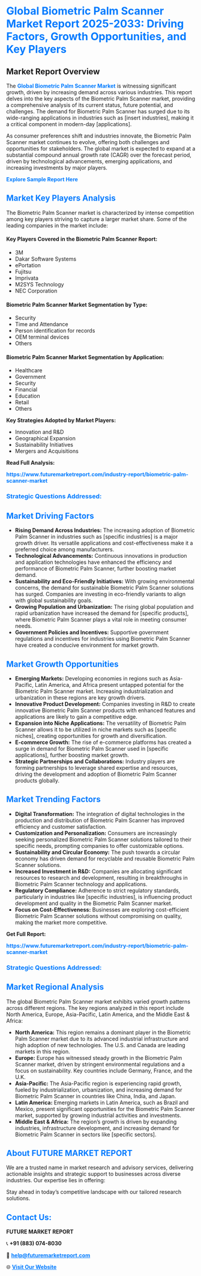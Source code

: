 <h1 style="color: #007BFF;">Global Biometric Palm Scanner Market Report 2025-2033: Driving Factors, Growth Opportunities, and Key Players</h1>

<section id="overview">
<h2>Market Report Overview</h2>
<p>The <a href="https://www.futuremarketreport.com/industry-report/biometric-palm-scanner-market" style="color: #007BFF; text-decoration: none;"><strong>Global Biometric Palm Scanner Market</strong></a> is witnessing significant growth, driven by increasing demand across various industries. This report delves into the key aspects of the Biometric Palm Scanner market, providing a comprehensive analysis of its current status, future potential, and challenges. The demand for Biometric Palm Scanner has surged due to its wide-ranging applications in industries such as [insert industries], making it a critical component in modern-day [applications].</p>
<p>As consumer preferences shift and industries innovate, the Biometric Palm Scanner market continues to evolve, offering both challenges and opportunities for stakeholders. The global market is expected to expand at a substantial compound annual growth rate (CAGR) over the forecast period, driven by technological advancements, emerging applications, and increasing investments by major players.</p>
</section>

<section id="overview">
<p><a href="https://www.futuremarketreport.com/request-sample/reportId=43091" style="color: #007BFF; text-decoration: none;"><strong>Explore Sample Report Here</strong></a></p>
</section>

<section id="key-players">
<h2 style="color: #007BFF;">Market Key Players Analysis</h2>
<p>The Biometric Palm Scanner market is characterized by intense competition among key players striving to capture a larger market share. Some of the leading companies in the market include:</p>
<h4>Key Players Covered in the Biometric Palm Scanner Report:</h4>
<ul><li>3M</li><li>Dakar Software Systems</li><li>ePortation</li><li>Fujitsu</li><li>Imprivata</li><li>M2SYS Technology</li><li>NEC Corporation</li></ul>
<h4>Biometric Palm Scanner Market Segmentation by Type:</h4>
<ul><li>Security</li><li>Time and Attendance</li><li>Person identification for records</li><li>OEM terminal devices</li><li>Others</li></ul>

<h4>Biometric Palm Scanner Market Segmentation by Application:</h4>
<ul><li>Healthcare</li><li>Government</li><li>Security</li><li>Financial</li><li>Education</li><li>Retail</li><li>Others</li></ul>
<p><strong>Key Strategies Adopted by Market Players:</strong></p>
<ul>
<li>Innovation and R&D</li>
<li>Geographical Expansion</li>
<li>Sustainability Initiatives</li>
<li>Mergers and Acquisitions</li>
</ul>
</section>

<section>
<p><strong>Read Full Analysis: </strong></p><a href="https://www.futuremarketreport.com/industry-report/biometric-palm-scanner-market" style="color: #007BFF; text-decoration: none;"><strong>https://www.futuremarketreport.com/industry-report/biometric-palm-scanner-market</strong></a>
<h3 style="color: #007BFF;">Strategic Questions Addressed:</h3>
</section>

<section id="driving-factors">
<h2 style="color: #007BFF;">Market Driving Factors</h2>
<ul>
<li><strong>Rising Demand Across Industries:</strong> The increasing adoption of Biometric Palm Scanner in industries such as [specific industries] is a major growth driver. Its versatile applications and cost-effectiveness make it a preferred choice among manufacturers.</li>
<li><strong>Technological Advancements:</strong> Continuous innovations in production and application technologies have enhanced the efficiency and performance of Biometric Palm Scanner, further boosting market demand.</li>
<li><strong>Sustainability and Eco-Friendly Initiatives:</strong> With growing environmental concerns, the demand for sustainable Biometric Palm Scanner solutions has surged. Companies are investing in eco-friendly variants to align with global sustainability goals.</li>
<li><strong>Growing Population and Urbanization:</strong> The rising global population and rapid urbanization have increased the demand for [specific products], where Biometric Palm Scanner plays a vital role in meeting consumer needs.</li>
<li><strong>Government Policies and Incentives:</strong> Supportive government regulations and incentives for industries using Biometric Palm Scanner have created a conducive environment for market growth.</li>
</ul>
</section>

<section id="growth-opportunities">
<h2 style="color: #007BFF;">Market Growth Opportunities</h2>
<ul>
<li><strong>Emerging Markets:</strong> Developing economies in regions such as Asia-Pacific, Latin America, and Africa present untapped potential for the Biometric Palm Scanner market. Increasing industrialization and urbanization in these regions are key growth drivers.</li>
<li><strong>Innovative Product Development:</strong> Companies investing in R&D to create innovative Biometric Palm Scanner products with enhanced features and applications are likely to gain a competitive edge.</li>
<li><strong>Expansion into Niche Applications:</strong> The versatility of Biometric Palm Scanner allows it to be utilized in niche markets such as [specific niches], creating opportunities for growth and diversification.</li>
<li><strong>E-commerce Growth:</strong> The rise of e-commerce platforms has created a surge in demand for Biometric Palm Scanner used in [specific applications], further boosting market growth.</li>
<li><strong>Strategic Partnerships and Collaborations:</strong> Industry players are forming partnerships to leverage shared expertise and resources, driving the development and adoption of Biometric Palm Scanner products globally.</li>
</ul>
</section>

<section id="trending-factors">
<h2 style="color: #007BFF;">Market Trending Factors</h2>
<ul>
<li><strong>Digital Transformation:</strong> The integration of digital technologies in the production and distribution of Biometric Palm Scanner has improved efficiency and customer satisfaction.</li>
<li><strong>Customization and Personalization:</strong> Consumers are increasingly seeking personalized Biometric Palm Scanner solutions tailored to their specific needs, prompting companies to offer customizable options.</li>
<li><strong>Sustainability and Circular Economy:</strong> The push towards a circular economy has driven demand for recyclable and reusable Biometric Palm Scanner solutions.</li>
<li><strong>Increased Investment in R&D:</strong> Companies are allocating significant resources to research and development, resulting in breakthroughs in Biometric Palm Scanner technology and applications.</li>
<li><strong>Regulatory Compliance:</strong> Adherence to strict regulatory standards, particularly in industries like [specific industries], is influencing product development and quality in the Biometric Palm Scanner market.</li>
<li><strong>Focus on Cost-Effectiveness:</strong> Businesses are exploring cost-efficient Biometric Palm Scanner solutions without compromising on quality, making the market more competitive.</li>
</ul>
</section>

<section>
<p><strong>Get Full Report: </strong></p><a href="https://www.futuremarketreport.com/industry-report/biometric-palm-scanner-market" style="color: #007BFF; text-decoration: none;"><strong>https://www.futuremarketreport.com/industry-report/biometric-palm-scanner-market</strong></a>
<h3 style="color: #007BFF;">Strategic Questions Addressed:</h3>
</section>


<section id="regional-analysis">
<h2 style="color: #007BFF;">Market Regional Analysis</h2>
<p>The global Biometric Palm Scanner market exhibits varied growth patterns across different regions. The key regions analyzed in this report include North America, Europe, Asia-Pacific, Latin America, and the Middle East & Africa:</p>
<ul>
<li><strong>North America:</strong> This region remains a dominant player in the Biometric Palm Scanner market due to its advanced industrial infrastructure and high adoption of new technologies. The U.S. and Canada are leading markets in this region.</li>
<li><strong>Europe:</strong> Europe has witnessed steady growth in the Biometric Palm Scanner market, driven by stringent environmental regulations and a focus on sustainability. Key countries include Germany, France, and the U.K.</li>
<li><strong>Asia-Pacific:</strong> The Asia-Pacific region is experiencing rapid growth, fueled by industrialization, urbanization, and increasing demand for Biometric Palm Scanner in countries like China, India, and Japan.</li>
<li><strong>Latin America:</strong> Emerging markets in Latin America, such as Brazil and Mexico, present significant opportunities for the Biometric Palm Scanner market, supported by growing industrial activities and investments.</li>
<li><strong>Middle East & Africa:</strong> The region’s growth is driven by expanding industries, infrastructure development, and increasing demand for Biometric Palm Scanner in sectors like [specific sectors].</li>
</ul>
</section>

<footer>
<h2 style="color: #007BFF;">About FUTURE MARKET REPORT</h2>
<p>We are a trusted name in market research and advisory services, delivering actionable insights and strategic support to businesses across diverse industries. Our expertise lies in offering:</p>

<p>Stay ahead in today’s competitive landscape with our tailored research solutions.</p>

<h2 style="color: #007BFF;">Contact Us:</h2>
<p><strong>FUTURE MARKET REPORT</strong></p>
<p>📞 <strong>+91 (883) 074-8030</strong></p>
<p>📧 <strong><a href="mailto:help@futuremarketreport.com" style="color: #007BFF;">help@futuremarketreport.com</a></strong></p>
<p>🌐 <strong><a href="https://www.futuremarketreport.com/" style="color: #007BFF;">Visit Our Website</a></strong></p>
</footer>